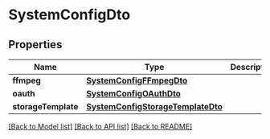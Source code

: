 # SystemConfigDto

## Properties
Name | Type | Description | Notes
------------ | ------------- | ------------- | -------------
**ffmpeg** | [**SystemConfigFFmpegDto**](SystemConfigFFmpegDto.md) |  | 
**oauth** | [**SystemConfigOAuthDto**](SystemConfigOAuthDto.md) |  | 
**storageTemplate** | [**SystemConfigStorageTemplateDto**](SystemConfigStorageTemplateDto.md) |  | 

[[Back to Model list]](../README.md#documentation-for-models) [[Back to API list]](../README.md#documentation-for-api-endpoints) [[Back to README]](../README.md)


